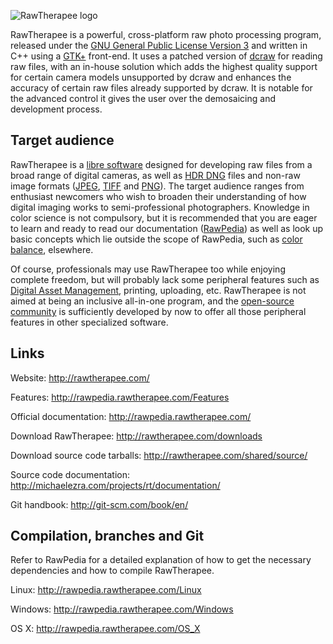 ![RawTherapee logo](http://rawtherapee.com/images/logos/rawtherapee_logo_discuss.png)

RawTherapee is a powerful, cross-platform raw photo processing program, released under the [GNU General Public License Version 3](https://opensource.org/licenses/gpl-3.0.html) and written in C++ using a [GTK+](http://www.gtk.org/) front-end. It uses a patched version of [dcraw](http://www.cybercom.net/~dcoffin/dcraw/) for reading raw files, with an in-house solution which adds the highest quality support for certain camera models unsupported by dcraw and enhances the accuracy of certain raw files already supported by dcraw. It is notable for the advanced control it gives the user over the demosaicing and development process.

## Target audience

RawTherapee is a [libre software](https://en.wikipedia.org/wiki/Free_software) designed for developing raw files from a broad range of digital cameras, as well as [HDR DNG](https://helpx.adobe.com/photoshop/digital-negative.html) files and non-raw image formats ([JPEG](https://en.wikipedia.org/wiki/JPEG), [TIFF](https://en.wikipedia.org/wiki/Tagged_Image_File_Format) and [PNG](https://en.wikipedia.org/wiki/Portable_Network_Graphics)). The target audience ranges from enthusiast newcomers who wish to broaden their understanding of how digital imaging works to semi-professional photographers. Knowledge in color science is not compulsory, but it is recommended that you are eager to learn and ready to read our documentation ([RawPedia](http://rawpedia.rawtherapee.com/)) as well as look up basic concepts which lie outside the scope of RawPedia, such as [color balance](https://en.wikipedia.org/wiki/Color_balance), elsewhere.

Of course, professionals may use RawTherapee too while enjoying complete freedom, but will probably lack some peripheral features such as [Digital Asset Management](https://en.wikipedia.org/wiki/Digital_asset_management), printing, uploading, etc. RawTherapee is not aimed at being an inclusive all-in-one program, and the [open-source community](https://en.wikipedia.org/wiki/Open-source_movement) is sufficiently developed by now to offer all those peripheral features in other specialized software.

## Links

Website:
http://rawtherapee.com/

Features:
http://rawpedia.rawtherapee.com/Features

Official documentation:
http://rawpedia.rawtherapee.com/

Download RawTherapee:
http://rawtherapee.com/downloads

Download source code tarballs:
http://rawtherapee.com/shared/source/

Source code documentation:
http://michaelezra.com/projects/rt/documentation/

Git handbook:
http://git-scm.com/book/en/

## Compilation, branches and Git
Refer to RawPedia for a detailed explanation of how to get the necessary dependencies and how to compile RawTherapee.

Linux:
http://rawpedia.rawtherapee.com/Linux

Windows:
http://rawpedia.rawtherapee.com/Windows

OS X:
http://rawpedia.rawtherapee.com/OS_X
